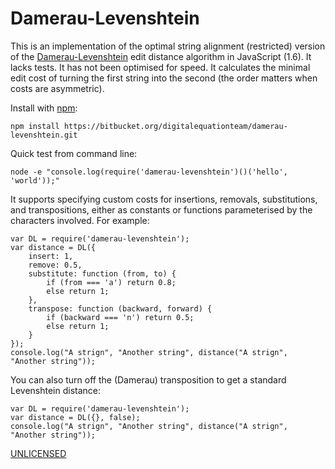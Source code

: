 Damerau-Levenshtein
===================

This is an implementation of the optimal string alignment (restricted)
version of the
[Damerau-Levenshtein](http://en.wikipedia.org/wiki/Damerau%E2%80%93Levenshtein_distance)
edit distance algorithm in JavaScript (1.6). It lacks tests. It has
not been optimised for speed. It calculates the minimal edit cost of
turning the first string into the second (the order matters when costs
are asymmetric).

Install with [npm](http://npmjs.org/):

    npm install https://bitbucket.org/digitalequationteam/damerau-levenshtein.git

Quick test from command line:

    node -e "console.log(require('damerau-levenshtein')()('hello', 'world'));"

It supports specifying custom costs for insertions, removals,
substitutions, and transpositions, either as constants or functions
parameterised by the characters involved. For example:

    var DL = require('damerau-levenshtein');
    var distance = DL({
        insert: 1,
        remove: 0.5,
        substitute: function (from, to) {
            if (from === 'a') return 0.8;
            else return 1;
        },
        transpose: function (backward, forward) {
            if (backward === 'n') return 0.5;
            else return 1;
        }
    });
    console.log("A strign", "Another string", distance("A strign", "Another string"));

You can also turn off the (Damerau) transposition to get a standard
Levenshtein distance:

    var DL = require('damerau-levenshtein');
    var distance = DL({}, false);
    console.log("A strign", "Another string", distance("A strign", "Another string"));

[UNLICENSED](http://unlicense.org/)
